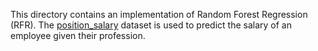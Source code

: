 
This directory contains an implementation of Random Forest Regression (RFR). The [position_salary](https://github.com/Mufumi/Udemy-Machine-Learning-A_Z-Online_Course/blob/main/Python/Regression/Support%20Vector%20Regression/Position_Salaries.csv) dataset is used to predict the salary of an employee given their profession.

